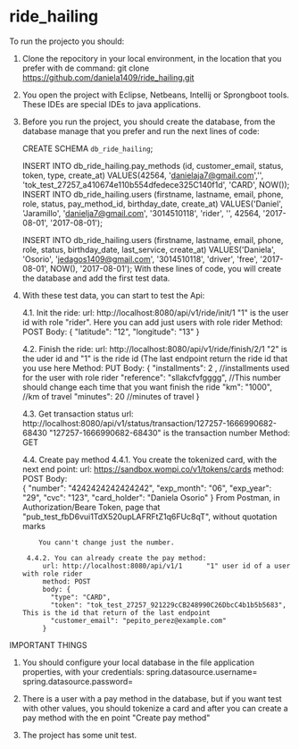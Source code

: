 # ride_hailing


To run the projecto you should:
1. Clone the repocitory in your local environment, in the location that you prefer with de command:
  git clone https://github.com/daniela1409/ride_hailing.git

2. You open the project with Eclipse, Netbeans, Intellij or Sprongboot tools. These IDEs are special IDEs to java applications. 

3. Before you run the project, you should create the database, from the database manage that you prefer and run the next lines of code:


      CREATE SCHEMA `db_ride_hailing`;
      
      
      INSERT INTO db_ride_hailing.pay_methods (id, customer_email, status, token, type, create_at) VALUES(42564, 'danielaja7@gmail.com','', 'tok_test_27257_a410674e110b554dfedece325C140f1d', 'CARD', NOW());
      INSERT INTO db_ride_hailing.users (firstname, lastname, email, phone, role, status, pay_method_id,  birthday_date, create_at) VALUES('Daniel', 'Jaramillo', 'danielja7@gmail.com', '3014510118', 'rider', '', 42564, '2017-08-01', '2017-08-01');
      
      
      INSERT INTO db_ride_hailing.users (firstname, lastname, email, phone, role, status, birthday_date, last_service, create_at) VALUES('Daniela', 'Osorio', 'jedagos1409@gmail.com', '3014510118', 'driver', 'free', '2017-08-01', NOW(),  '2017-08-01');
   With these lines of code, you will create the database and add the first test data.
   
4. With these test data, you can start to test the Api:

    4.1. Init the ride:
        url: http://localhost:8080/api/v1/ride/init/1       "1" is the user id with role "rider". Here you can add just users with role rider
        Method: POST
        Body: {
            "latitude": "12",
            "longitude": "13"
        }
        
    4.2. Finish the ride:
        url: http://localhost:8080/api/v1/ride/finish/2/1    "2" is the uder id and "1" is the ride id (The last endpoint return the ride id that you use here
        Method: PUT
        Body: {
            "installments": 2 ,       //installments used for the user with role rider
            "reference": "sllakcfvfgggg",      //This number should change each time that you want finish the ride 
            "km": "1000",             //km of travel
            "minutes": 20             //minutes of travel
          }
          
     4.3. Get transaction status
        url: http://localhost:8080/api/v1/status/transaction/127257-1666990682-68430   "127257-1666990682-68430" is the transaction number
        Method: GET
        
     4.4. Create pay method
        4.4.1. You create the tokenized card, with the next end point:
            url: https://sandbox.wompi.co/v1/tokens/cards
            method: POST
            Body:             
              {
                "number": "4242424242424242",
                "exp_month": "06",
                "exp_year": "29",
                "cvc": "123",
                "card_holder": "Daniela Osorio"
              }
           From Postman, in Authorization/Beare Token, page that "pub_test_fbD6vui1TdX520upLAFRFtZ1q6FUc8qT", without quotation marks

           You cann't change just the number. 

        4.4.2. You can already create the pay method:
            url: http://localhost:8080/api/v1/1      "1" user id of a user with role rider
            method: POST
            body: {
              "type": "CARD",
              "token": "tok_test_27257_921229cCB248990C26DbcC4b1b5b5683",    This is the id that return of the last endpoint
              "customer_email": "pepito_perez@example.com"
            }
            
        
IMPORTANT THINGS
1. You should configure your local database in the file application properties, with your credentials:
    spring.datasource.username=
    spring.datasource.password=
2. There is a user with a pay method in the database, but if you want test with other values, you should tokenize a card and after you can create a pay method with the en point "Create pay method"

3. The project has some unit test. 
